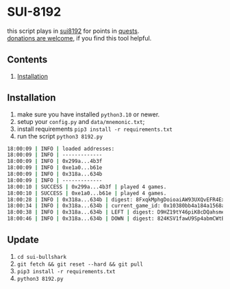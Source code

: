 # SUI-8192

this script plays in [sui8192](https://sui8192.ethoswallet.xyz/) for points in [quests](https://quests.mystenlabs.com/).<br>
[donations are welcome](https://cyberomanov.tech/WTF_donate), if you find this tool helpful.

## Contents
1. [Installation](https://github.com/cyberomanov/brc20-checker#installation)

## Installation
1. make sure you have installed `python3.10` or newer.
2. setup your `config.py` and `data/mnemonic.txt`;
3. install requirements `pip3 install -r requirements.txt`
4. run the script `python3 8192.py`
```bash
18:00:09 | INFO | loaded addresses:
18:00:09 | INFO | -------------
18:00:09 | INFO | 0x299a...4b3f
18:00:09 | INFO | 0xe1a0...b61e
18:00:09 | INFO | 0x318a...634b
18:00:09 | INFO | -------------
18:00:10 | SUCCESS | 0x299a...4b3f | played 4 games.
18:00:10 | SUCCESS | 0xe1a0...b61e | played 4 games.
18:00:28 | INFO | 0x318a...634b | digest: 8FxqkMphgDoioaiAW93UXQvEFR4ExAzeabBd9xa3Xvwi
18:00:34 | INFO | 0x318a...634b | current_game_id: 0x10380bb4a184a1568a54d4c478dc83ff10c1b3d5c137f2c3d96b4ba52f08a4dd.
18:00:38 | INFO | 0x318a...634b | LEFT | digest: D9HZ19tY46piK8cDQahsmeaT4ppYc9V8ZhUkqY5uc7z1
18:00:46 | INFO | 0x318a...634b | DOWN | digest: 824KSV1fawU9Sp4abmCWtByj9NHk6geQaYqSRiM7MvUA
```

## Update
1. `cd sui-bullshark`
2. `git fetch && git reset --hard && git pull`
3. `pip3 install -r requirements.txt`
4. `python3 8192.py`